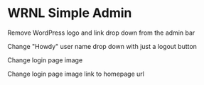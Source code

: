 WRNL Simple Admin
======

Remove WordPress logo and link drop down from the admin bar

Change "Howdy" user name drop down with just a logout button

Change login page image

Change login page image link to homepage url
